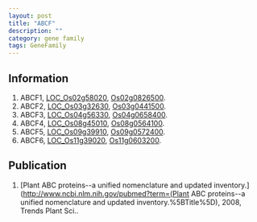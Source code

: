 ```yaml
---
layout: post
title: "ABCF"
description: ""
category: gene family
tags: GeneFamily
---
```


## Information
1. ABCF1, [LOC_Os02g58020](http://rice.plantbiology.msu.edu/cgi-bin/ORF_infopage.cgi?orf=LOC_Os02g58020), [Os02g0826500](http://rapdb.dna.affrc.go.jp/viewer/gbrowse_details/irgsp1?name=Os02g0826500).
2. ABCF2, [LOC_Os03g32630](http://rice.plantbiology.msu.edu/cgi-bin/ORF_infopage.cgi?orf=LOC_Os03g32630), [Os03g0441500](http://rapdb.dna.affrc.go.jp/viewer/gbrowse_details/irgsp1?name=Os03g0441500).
3. ABCF3, [LOC_Os04g56330](http://rice.plantbiology.msu.edu/cgi-bin/ORF_infopage.cgi?orf=LOC_Os04g56330), [Os04g0658400](http://rapdb.dna.affrc.go.jp/viewer/gbrowse_details/irgsp1?name=Os04g0658400).
4. ABCF4, [LOC_Os08g45010](http://rice.plantbiology.msu.edu/cgi-bin/ORF_infopage.cgi?orf=LOC_Os08g45010), [Os08g0564100](http://rapdb.dna.affrc.go.jp/viewer/gbrowse_details/irgsp1?name=Os08g0564100).
5. ABCF5, [LOC_Os09g39910](http://rice.plantbiology.msu.edu/cgi-bin/ORF_infopage.cgi?orf=LOC_Os09g39910), [Os09g0572400](http://rapdb.dna.affrc.go.jp/viewer/gbrowse_details/irgsp1?name=Os09g0572400).
6. ABCF6, [LOC_Os11g39020](http://rice.plantbiology.msu.edu/cgi-bin/ORF_infopage.cgi?orf=LOC_Os11g39020), [Os11g0603200](http://rapdb.dna.affrc.go.jp/viewer/gbrowse_details/irgsp1?name=Os11g0603200).

## Publication
1. [Plant ABC proteins--a unified nomenclature and updated inventory.](http://www.ncbi.nlm.nih.gov/pubmed?term=(Plant ABC proteins--a unified nomenclature and updated inventory.%5BTitle%5D), 2008, Trends Plant Sci..


